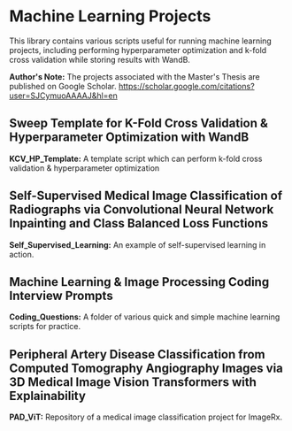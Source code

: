 # Machine Learning Projects
This library contains various scripts useful for running machine learning projects, including performing hyperparameter optimization and k-fold cross validation while storing results with WandB. 

**Author's Note:** The projects associated with the Master's Thesis are published on Google Scholar. https://scholar.google.com/citations?user=SJCymuoAAAAJ&hl=en

## Sweep Template for K-Fold Cross Validation & Hyperparameter Optimization with WandB
**KCV_HP_Template:** A template script which can perform k-fold cross validation & hyperparameter optimization

## Self-Supervised Medical Image Classification of Radiographs via Convolutional Neural Network Inpainting and Class Balanced Loss Functions
**Self_Supervised_Learning:** An example of self-supervised learning in action. 

## Machine Learning & Image Processing Coding Interview Prompts
**Coding_Questions:** A folder of various quick and simple machine learning scripts for practice. 

## Peripheral Artery Disease Classification from Computed Tomography Angiography Images via 3D Medical Image Vision Transformers with Explainability
**PAD_ViT:** Repository of a medical image classification project for ImageRx. 

